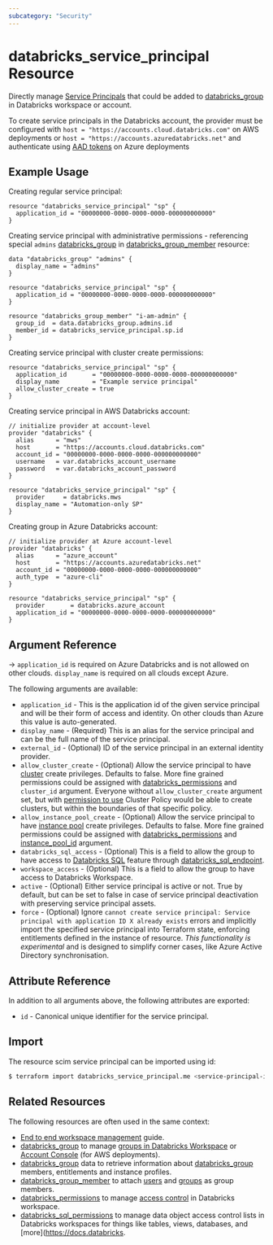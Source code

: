 ```yaml
---
subcategory: "Security"
---
```

# databricks_service_principal Resource

Directly manage [Service Principals](https://docs.databricks.com/administration-guide/users-groups/service-principals.html) that could be added to [databricks_group](group.md) in Databricks workspace or account.

To create service principals in the Databricks account, the provider must be configured with `host = "https://accounts.cloud.databricks.com"` on AWS deployments or `host = "https://accounts.azuredatabricks.net"` and authenticate using [AAD tokens](https://learn.microsoft.com/en-us/azure/databricks/dev-tools/api/latest/aad/) on Azure deployments

## Example Usage

Creating regular service principal:

```hcl
resource "databricks_service_principal" "sp" {
  application_id = "00000000-0000-0000-0000-000000000000"
}
```

Creating service principal with administrative permissions - referencing special `admins` [databricks_group](../data-sources/group.md) in [databricks_group_member](group_member.md) resource:

```hcl
data "databricks_group" "admins" {
  display_name = "admins"
}

resource "databricks_service_principal" "sp" {
  application_id = "00000000-0000-0000-0000-000000000000"
}

resource "databricks_group_member" "i-am-admin" {
  group_id  = data.databricks_group.admins.id
  member_id = databricks_service_principal.sp.id
}
```

Creating service principal with cluster create permissions:

```hcl
resource "databricks_service_principal" "sp" {
  application_id       = "00000000-0000-0000-0000-000000000000"
  display_name         = "Example service principal"
  allow_cluster_create = true
}
```

Creating service principal in AWS Databricks account:
```hcl
// initialize provider at account-level
provider "databricks" {
  alias      = "mws"
  host       = "https://accounts.cloud.databricks.com"
  account_id = "00000000-0000-0000-0000-000000000000"
  username   = var.databricks_account_username
  password   = var.databricks_account_password
}

resource "databricks_service_principal" "sp" {
  provider     = databricks.mws
  display_name = "Automation-only SP"
}
```

Creating group in Azure Databricks account:
```hcl
// initialize provider at Azure account-level
provider "databricks" {
  alias      = "azure_account"
  host       = "https://accounts.azuredatabricks.net"
  account_id = "00000000-0000-0000-0000-000000000000"
  auth_type  = "azure-cli"
}

resource "databricks_service_principal" "sp" {
  provider       = databricks.azure_account
  application_id = "00000000-0000-0000-0000-000000000000"
}
```

## Argument Reference

-> `application_id` is required on Azure Databricks and is not allowed on other clouds. `display_name` is required on all clouds except Azure.

The following arguments are available:

* `application_id` - This is the application id of the given service principal and will be their form of access and identity. On other clouds than Azure this value is auto-generated.
* `display_name` - (Required) This is an alias for the service principal and can be the full name of the service principal.
* `external_id` - (Optional) ID of the service principal in an external identity provider.
* `allow_cluster_create` -  (Optional) Allow the service principal to have [cluster](cluster.md) create privileges. Defaults to false. More fine grained permissions could be assigned with [databricks_permissions](permissions.md#Cluster-usage) and `cluster_id` argument. Everyone without `allow_cluster_create` argument set, but with [permission to use](permissions.md#Cluster-Policy-usage) Cluster Policy would be able to create clusters, but within the boundaries of that specific policy.
* `allow_instance_pool_create` -  (Optional) Allow the service principal to have [instance pool](instance_pool.md) create privileges. Defaults to false. More fine grained permissions could be assigned with [databricks_permissions](permissions.md#Instance-Pool-usage) and [instance_pool_id](permissions.md#instance_pool_id) argument.
* `databricks_sql_access` - (Optional) This is a field to allow the group to have access to [Databricks SQL](https://databricks.com/product/databricks-sql) feature through [databricks_sql_endpoint](sql_endpoint.md).
* `workspace_access` - (Optional) This is a field to allow the group to have access to Databricks Workspace.
* `active` - (Optional) Either service principal is active or not. True by default, but can be set to false in case of service principal deactivation with preserving service principal assets.
* `force` - (Optional) Ignore `cannot create service principal: Service principal with application ID X already exists` errors and implicitly import the specified service principal into Terraform state, enforcing entitlements defined in the instance of resource. _This functionality is experimental_ and is designed to simplify corner cases, like Azure Active Directory synchronisation.

## Attribute Reference

In addition to all arguments above, the following attributes are exported:

* `id` - Canonical unique identifier for the service principal.

## Import

The resource scim service principal can be imported using id:

```bash
$ terraform import databricks_service_principal.me <service-principal-id>
```

## Related Resources

The following resources are often used in the same context:

* [End to end workspace management](../guides/workspace-management.md) guide.
* [databricks_group](group.md) to manage [groups in Databricks Workspace](https://docs.databricks.com/administration-guide/users-groups/groups.html) or [Account Console](https://accounts.cloud.databricks.com/) (for AWS deployments).
* [databricks_group](../data-sources/group.md) data to retrieve information about [databricks_group](group.md) members, entitlements and instance profiles.
* [databricks_group_member](group_member.md) to attach [users](user.md) and [groups](group.md) as group members.
* [databricks_permissions](permissions.md) to manage [access control](https://docs.databricks.com/security/access-control/index.html) in Databricks workspace.
* [databricks_sql_permissions](sql_permissions.md) to manage data object access control lists in Databricks workspaces for things like tables, views, databases, and [more](https://docs.databricks.

